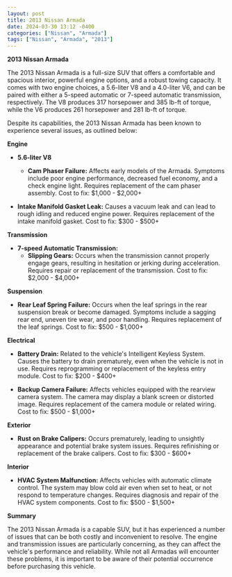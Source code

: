 ```yaml
---
layout: post
title: 2013 Nissan Armada
date: 2024-03-30 13:12 -0400
categories: ["Nissan", "Armada"]
tags: ["Nissan", "Armada", "2013"]
---
```

**2013 Nissan Armada**

The 2013 Nissan Armada is a full-size SUV that offers a comfortable and spacious interior, powerful engine options, and a robust towing capacity. It comes with two engine choices, a 5.6-liter V8 and a 4.0-liter V6, and can be paired with either a 5-speed automatic or 7-speed automatic transmission, respectively. The V8 produces 317 horsepower and 385 lb-ft of torque, while the V6 produces 261 horsepower and 281 lb-ft of torque.

Despite its capabilities, the 2013 Nissan Armada has been known to experience several issues, as outlined below:

**Engine**

* **5.6-liter V8**
    * **Cam Phaser Failure:** Affects early models of the Armada. Symptoms include poor engine performance, decreased fuel economy, and a check engine light. Requires replacement of the cam phaser assembly. Cost to fix: $1,000 - $2,000+

* **Intake Manifold Gasket Leak:** Causes a vacuum leak and can lead to rough idling and reduced engine power. Requires replacement of the intake manifold gasket. Cost to fix: $300 - $500+

**Transmission**

* **7-speed Automatic Transmission:**
    * **Slipping Gears:** Occurs when the transmission cannot properly engage gears, resulting in hesitation or jerking during acceleration. Requires repair or replacement of the transmission. Cost to fix: $2,000 - $4,000+

**Suspension**

* **Rear Leaf Spring Failure:** Occurs when the leaf springs in the rear suspension break or become damaged. Symptoms include a sagging rear end, uneven tire wear, and poor handling. Requires replacement of the leaf springs. Cost to fix: $500 - $1,000+

**Electrical**

* **Battery Drain:** Related to the vehicle's Intelligent Keyless System. Causes the battery to drain prematurely, even when the vehicle is not in use. Requires reprogramming or replacement of the keyless entry module. Cost to fix: $200 - $400+

* **Backup Camera Failure:** Affects vehicles equipped with the rearview camera system. The camera may display a blank screen or distorted image. Requires replacement of the camera module or related wiring. Cost to fix: $500 - $1,000+

**Exterior**

* **Rust on Brake Calipers:** Occurs prematurely, leading to unsightly appearance and potential brake system issues. Requires refinishing or replacement of the brake calipers. Cost to fix: $300 - $600+

**Interior**

* **HVAC System Malfunction:** Affects vehicles with automatic climate control. The system may blow cold air even when set to heat, or not respond to temperature changes. Requires diagnosis and repair of the HVAC system components. Cost to fix: $500 - $1,500+

**Summary**

The 2013 Nissan Armada is a capable SUV, but it has experienced a number of issues that can be both costly and inconvenient to resolve. The engine and transmission issues are particularly concerning, as they can affect the vehicle's performance and reliability. While not all Armadas will encounter these problems, it is important to be aware of their potential occurrence before purchasing this vehicle.
